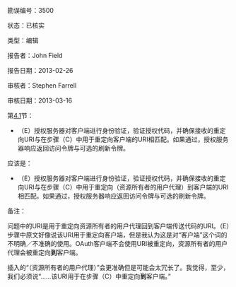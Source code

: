 勘误编号：3500

状态：已核实

类型：编辑

报告者：John Field

报告日期：2013-02-26

审核者：Stephen Farrell

审核日期：2013-03-16

第[4.1](../Section04/4.1.md)节：

- （E）授权服务器对客户端进行身份验证，验证授权代码，并确保接收的重定向URI与在步骤（C）中用于重定向客户端的URI相匹配。如果通过，授权服务器响应返回访问令牌与可选的刷新令牌。

应该是：

- （E）授权服务器对客户端进行身份验证，验证授权代码，并确保接收的重定向URI与在步骤（C）中用于重定向（资源所有者的用户代理）到客户端的URI相匹配。如果通过，授权服务器响应返回访问令牌与可选的刷新令牌。

备注：

问题中的URI是用于重定向资源所有者的用户代理回到客户端传送代码的URI。（E）步骤中原文好像说该URI用于重定向客户端，但是我认为这是对“客户端”这个词的不明确／不准确的使用。OAuth客户端不会使用URI被重定向，资源所有者的用户代理会被重定向**到**客户端。

插入的“（资源所有者的用户代理）”会更准确但是可能会太冗长了。我觉得，至少，我们必须说“……该URI用于在步骤（C）中重定向**到**客户端。”